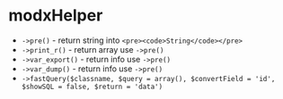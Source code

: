 modxHelper
==========

* `->pre()` - return string into `<pre><code>String</code></pre>`
* `->print_r()` - return array use `->pre()`
* `->var_export()` - return info use `->pre()`
* `->var_dump()` - return info use `->pre()`
* `->fastQuery($classname, $query = array(), $convertField = 'id', $showSQL = false, $return = 'data')`
